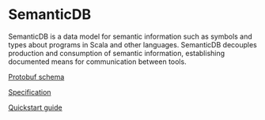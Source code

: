 # SemanticDB

SemanticDB is a data model for semantic information such as symbols and types
about programs in Scala and other languages. SemanticDB decouples production
and consumption of semantic information, establishing documented means for
communication between tools.

[Protobuf schema](semanticdb/src/main/proto/semanticdb.proto)

[Specification](semanticdb.md)

[Quickstart guide](guide.md)
